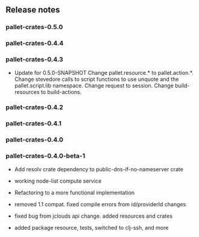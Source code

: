 ## Release notes


### pallet-crates-0.5.0


### pallet-crates-0.4.4


### pallet-crates-0.4.3

- Update for 0.5.0-SNAPSHOT
  Change pallet.resource.\* to pallet.action.\*. Change stevedore calls to
  script functions to use unquote and the pallet.script.lib namespace. 
  Change request to session.  Change build-resources to build-actions.


### pallet-crates-0.4.2


### pallet-crates-0.4.1


### pallet-crates-0.4.0


### pallet-crates-0.4.0-beta-1

- Add resolv crate dependency to public-dns-if-no-nameserver crate

- working node-list compute service

- Refactoring to a more functional implementation

- removed 1.1 compat.  fixed compile errors from id/providerId changes

- fixed bug from jclouds api change. added resources and crates

- added package resource, tests, switched to clj-ssh, and more

